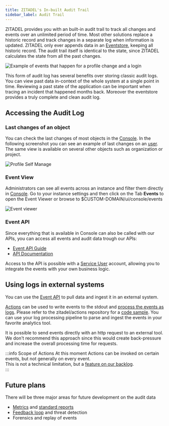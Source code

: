 ```yaml
---
title: ZITADEL's In-built Audit Trail
sidebar_label: Audit Trail
---
```


ZITADEL provides you with an built-in audit trail to track all changes and events over an unlimited period of time.
Most other solutions replace a historic record and track changes in a separate log when information is updated.
ZITADEL only ever appends data in an [Eventstore](/docs/concepts/eventstore/overview), keeping all historic record.
The audit trail itself is identical to the state, since ZITADEL calculates the state from all the past changes.

![Example of events that happen for a profile change and a login](/img/concepts/audit-trail/audit-log-events.png)

This form of audit log has several benefits over storing classic audit logs.
You can view past data in-context of the whole system at a single point in time.
Reviewing a past state of the application can be important when tracing an incident that happened months back. Moreover the eventstore provides a truly complete and clean audit log.

## Accessing the Audit Log

### Last changes of an object

You can check the last changes of most objects in the [Console](/docs/guides/manage/console/overview).
In the following screenshot you can see an example of last changes on an [user](/docs/guides/manage/console/users).
The same view is available on several other objects such as organization or project.

![Profile Self Manage](/img/guides/console/myprofile.png)

### Event View

Administrators can see all events across an instance and filter them directly in [Console](/docs/guides/manage/console/overview).
Go to your instance settings and then click on the Tab **Events** to open the Event Viewer or browse to $CUSTOM-DOMAIN/ui/console/events  

![Event viewer](/img/concepts/audit-trail/event-viewer.png)

### Event API

Since everything that is available in Console can also be called with our APIs, you can access all events and audit data trough our APIs:

- [Event API Guide](/docs/guides/integrate/zitadel-apis/event-api)
- [API Documentation](/docs/category/apis/resources/admin/events)

Access to the API is possible with a [Service User](/docs/guides/integrate/service-users/authenticate-service-users) account, allowing you to integrate the events with your own business logic.

## Using logs in external systems

You can use the [Event API](#event-api) to pull data and ingest it in an external system.

[Actions](actions.md) can be used to write events to the stdout and [process the events as logs](../../self-hosting/manage/production#logging).
Please refer to the zitadel/actions repository for a [code sample](https://github.com/zitadel/actions/blob/main/examples/post_auth_log.js).
You can use your log processing pipeline to parse and ingest the events in your favorite analytics tool.

It is possible to send events directly with an http request to an external tool.
We don't recommend this approach since this would create back-pressure and increase the overall processing time for requests.

:::info Scope of Actions
At this moment Actions can be invoked on certain events, but not generally on every event.  
This is not a technical limitation, but a [feature on our backlog](https://github.com/zitadel/zitadel/issues/5101).  
:::

## Future plans

There will be three major areas for future development on the audit data

- [Metrics](https://github.com/zitadel/zitadel/issues/4458) and [standard reports](https://github.com/zitadel/zitadel/discussions/2162#discussioncomment-1153259)
- [Feedback loop](https://github.com/zitadel/zitadel/issues/5102) and threat detection
- Forensics and replay of events
